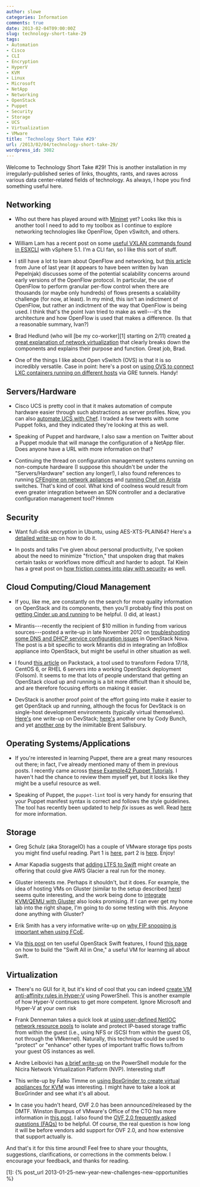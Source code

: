 ```yaml
---
author: slowe
categories: Information
comments: true
date: 2013-02-04T09:00:00Z
slug: technology-short-take-29
tags:
- Automation
- Cisco
- CLI
- Encryption
- HyperV
- KVM
- Linux
- Microsoft
- NetApp
- Networking
- OpenStack
- Puppet
- Security
- Storage
- UCS
- Virtualization
- VMware
title: 'Technology Short Take #29'
url: /2013/02/04/technology-short-take-29/
wordpress_id: 3082
---
```


Welcome to Technology Short Take #29! This is another installation in my irregularly-published series of links, thoughts, rants, and raves across various data center-related fields of technology. As always, I hope you find something useful here.

## Networking

* Who out there has played around with [Mininet](http://mininet.github.com/) yet? Looks like this is another tool I need to add to my toolbox as I continue to explore networking technologies like OpenFlow, Open vSwitch, and others.

* William Lam has a recent post on some [useful VXLAN commands found in ESXCLI](http://blogs.vmware.com/vsphere/2013/01/useful-vxlan-commands-in-esxcli-5-1.html) with vSphere 5.1. I'm a CLI fan, so I like this sort of stuff.

* I still have a lot to learn about OpenFlow and networking, but [this article](http://highscalability.com/blog/2012/6/4/openflowsdn-is-not-a-silver-bullet-for-network-scalability.html) from June of last year (it appears to have been written by Ivan Pepelnjak) discusses some of the potential scalability concerns around early versions of the OpenFlow protocol. In particular, the use of OpenFlow to perform granular per-flow control when there are thousands (or maybe only hundreds) of flows presents a scalability challenge (for now, at least). In my mind, this isn't an indictment of OpenFlow, but rather an indictment of the way that OpenFlow is being used. I think that's the point Ivan tried to make as well---it's the architecture and how OpenFlow is used that makes a difference. (Is that a reasonable summary, Ivan?)

* Brad Hedlund (who will [be my co-worker][1] starting on 2/11) created [a great explanation of network virtualization](http://bradhedlund.com/2013/01/28/network-virtualization-a-next-generation-modular-platform-for-the-virtual-network/) that clearly breaks down the components and explains their purpose and function. Great job, Brad.

* One of the things I like about Open vSwitch (OVS) is that it is so incredibly versatile. Case in point: here's a post on [using OVS to connect LXC containers running on different hosts](https://s3hh.wordpress.com/2012/05/28/connecting-containers-on-several-hosts-with-open-vswitch/) via GRE tunnels. Handy!

## Servers/Hardware

* Cisco UCS is pretty cool in that it makes automation of compute hardware easier through such abstractions as server profiles. Now, you can also [automate UCS with Chef](http://www.velankani.net/cisco-ucs-automation-with-opscode-chef/). I traded a few tweets with some Puppet folks, and they indicated they're looking at this as well.

* Speaking of Puppet and hardware, I also saw a mention on Twitter about a Puppet module that will manage the configuration of a NetApp filer. Does anyone have a URL with more information on that?

* Continuing the thread on configuration management systems running on non-compute hardware (I suppose this shouldn't be under the "Servers/Hardware" section any longer!), I also found references to running [CFEngine on network apliances](http://cfengine.com/network-appliances) and [running Chef on Arista](http://wiki.opscode.com/display/chef/Chef+on+Arista) switches. That's kind of cool. What kind of coolness would result from even greater integration between an SDN controller and a declarative configuration management tool? Hmmm

## Security

* Want full-disk encryption in Ubuntu, using AES-XTS-PLAIN64? Here's a [detailed write-up](https://57un.wordpress.com/2013/02/01/full-disk-encryption-using-ubuntu-in-most-secure-mode-with-aes-xts-plain64/) on how to do it.

* In posts and talks I've given about personal productivity, I've spoken about the need to minimize "friction," that unspoken drag that makes certain tasks or workflows more difficult and harder to adopt. Tal Klein has a great post on [how friction comes into play with security](http://blogs.bromium.com/2013/01/24/the-friction-affliction/) as well.

## Cloud Computing/Cloud Management

* If you, like me, are constantly on the search for more quality information on OpenStack and its components, then you'll probably find this post on [getting Cinder up and running](http://rconradharris.com/2013/01/14/getting-cinder-up-and-running.html) to be helpful. (I did, at least.)

* Mirantis---recently the recipient of $10 million in funding from various sources---posted a write-up in late November 2012 on [troubleshooting some DNS and DHCP service configuration issues](http://www.mirantis.com/blog/dns-dhcp-service-configuration-openstack-nova/) in OpenStack Nova. The post is a bit specific to work Mirantis did in integrating an InfoBlox appliance into OpenStack, but might be useful in other situation as well.

* I found [this article](http://goodsquishy.com/2012/12/introducing-openstack-packstack/) on Packstack, a tool used to transform Fedora 17/18, CentOS 6, or RHEL 6 servers into a working OpenStack deployment (Folsom). It seems to me that lots of people understand that getting an OpenStack cloud up and running is a bit more difficult than it should be, and are therefore focusing efforts on making it easier.

* DevStack is another proof point of the effort going into make it easier to get OpenStack up and running, although the focus for DevStack is on single-host development environments (typically virtual themselves). [Here's](http://www.scalegrid.net/blog/?p=11) one write-up on DevStack; [here's](http://openstack.prov12n.com/nesting-openstack-in-openstack/) another one by Cody Bunch, and yet [another one](http://networkstatic.net/openstack-quantum-devstack-on-a-laptop-with-vmware-fusion/) by the inimitable Brent Salisbury.

## Operating Systems/Applications

* If you're interested in learning Puppet, there are a great many resources out there; in fact, I've already mentioned many of them in previous posts. I recently came across [these Example42 Puppet Tutorials](http://www.example42.com/?q=Example42PuppetTutorials). I haven't had the chance to review them myself yet, but it looks like they might be a useful resource as well.

* Speaking of Puppet, the `puppet-lint` tool is very handy for ensuring that your Puppet manifest syntax is correct and follows the style guidelines. The tool has recently been updated to help _fix_ issues as well. Read [here](http://bombasticmonkey.com/2013/01/28/fix-simple-problems-with-puppet-lint/) for more information.

## Storage

* Greg Schulz (aka StorageIO) has a couple of VMware storage tips posts you might find useful reading. Part 1 is [here](http://storageioblog.com/?p=4172), part 2 is [here](http://storageioblog.com/?p=4180). Enjoy!

* Amar Kapadia suggests that [adding LTFS to Swift](http://www.buildcloudstorage.com/2012/08/cold-storage-using-openstack-swift-vs.html) might create an offering that could give AWS Glacier a real run for the money.

* Gluster interests me. Perhaps it shouldn't, but it does. For example, the idea of hosting VMs on Gluster (similar to the setup described [here](http://blog.jebpages.com/archives/fedora-17-openstack-and-gluster-3-3/)) seems quite interesting, and the work being done to [integrate KVM/QEMU with Gluster](http://www.gluster.org/2012/11/integration-with-kvmqemu/) also looks promising. If I can ever get my home lab into the right shape, I'm going to do some testing with this. Anyone done anything with Gluster?

* Erik Smith has a very informative write-up on [why FIP snooping is important when using FCoE](http://brasstacksblog.typepad.com/brass-tacks/2013/01/yet-another-reason-why-enabling-fip-snooping-is-important-when-using-fcoe.html).

* Via [this post](http://www.17od.com/2012/12/19/ten-useful-openstack-swift-features/) on ten useful OpenStack Swift features, I found [this page](http://docs.openstack.org/developer/swift/development_saio.html) on how to build the "Swift All in One," a useful VM for learning all about Swift.

## Virtualization

* There's no GUI for it, but it's kind of cool that you can indeed [create VM anti-affinity rules in Hyper-V](http://www.ravichaganti.com/blog/?p=2712) using PowerShell. This is another example of how Hyper-V continues to get more competent. Ignore Microsoft and Hyper-V at your own risk

* Frank Denneman takes a quick look at [using user-defined NetIOC network resource pools](http://frankdenneman.nl/2013/01/21/direct-ip-storage-and-using-netioc-user-defined-network-resource-pools-for-qos/) to isolate and protect IP-based storage traffic from within the guest (i.e., using NFS or iSCSI from within the guest OS, not through the VMkernel). Naturally, this technique could be used to "protect" or "enhance" other types of important traffic flows to/from your guest OS instances as well.

* Andre Leibovici has [a brief write-up](http://myvirtualcloud.net/?p=4210) on the PowerShell module for the Nicira Network Virtualization Platform (NVP). Interesting stuff

* This write-up by Falko Timme on [using BoxGrinder to create virtual appliances for KVM](http://www.howtoforge.com/creating-virtual-redhat-centos-scientific-linux-fedora-appliances-for-kvm-with-boxgrinder-fedora-17) was interesting. I might have to take a look at BoxGrinder and see what it's all about.

* In case you hadn't heard, OVF 2.0 has been announced/released by the DMTF. Winston Bumpus of VMware's Office of the CTO has more information in [this post](http://cto.vmware.com/ovf-2-0-is-here/). I also found the [OVF 2.0 frequently asked questions (FAQs)](http://dmtf.org/about/faq/ovf_faq) to be helpful. Of course, the real question is how long it will be before vendors add support for OVF 2.0, and how extensive that support actually is.

And that's it for this time around! Feel free to share your thoughts, suggestions, clarifications, or corrections in the comments below. I encourage your feedback, and thanks for reading.

[1]: {% post_url 2013-01-25-new-year-new-challenges-new-opportunities %}
